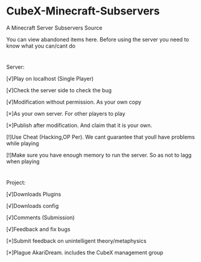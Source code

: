 # CubeX-Minecraft-Subservers
A Minecraft Server Subservers Source

You can view abandoned items here.
Before using the server you need to know what you can/cant do

#

Server:

[√]Play on localhost (Single Player)

[√]Check the server side to check the bug

[√]Modification without permission. As your own copy

[×]As your own server. For other players to play

[×]Publish after modification. And claim that it is your own.

[!]Use Cheat (Hacking,OP Per). We cant guarantee that youll have problems while playing

[!]Make sure you have enough memory to run the server. So as not to lagg when playing

#

Project:

[√]Downloads Plugins

[√]Downloads config

[√]Comments (Submission)

[√]Feedback and fix bugs

[×]Submit feedback on unintelligent theory/metaphysics

[×]Plague AkariDream. includes the CubeX management group
